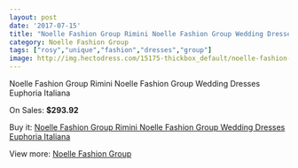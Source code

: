 ```yaml
---
layout: post
date: '2017-07-15'
title: "Noelle Fashion Group Rimini Noelle Fashion Group Wedding Dresses Euphoria Italiana"
category: Noelle Fashion Group
tags: ["rosy","unique","fashion","dresses","group"]
image: http://img.hectodress.com/15175-thickbox_default/noelle-fashion-group-rimini-noelle-fashion-group-wedding-dresses-euphoria-italiana.jpg
---
```

Noelle Fashion Group Rimini Noelle Fashion Group Wedding Dresses Euphoria Italiana

On Sales: **$293.92**
<a href="https://www.hectodress.com/noelle-fashion-group/7327-noelle-fashion-group-rimini-noelle-fashion-group-wedding-dresses-euphoria-italiana.html"><amp-img layout="responsive" width="600" height="600" src="//img.hectodress.com/15175-thickbox_default/noelle-fashion-group-rimini-noelle-fashion-group-wedding-dresses-euphoria-italiana.jpg" alt="Noelle Fashion Group Rimini Noelle Fashion Group Wedding Dresses Euphoria Italiana 0" /></a>

Buy it: [Noelle Fashion Group Rimini Noelle Fashion Group Wedding Dresses Euphoria Italiana](https://www.hectodress.com/noelle-fashion-group/7327-noelle-fashion-group-rimini-noelle-fashion-group-wedding-dresses-euphoria-italiana.html "Noelle Fashion Group Rimini Noelle Fashion Group Wedding Dresses Euphoria Italiana")

View more: [Noelle Fashion Group](https://www.hectodress.com/127-noelle-fashion-group "Noelle Fashion Group")